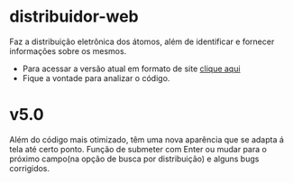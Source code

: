 # distribuidor-web
Faz a distribuição eletrônica dos átomos, além de identificar e fornecer informações sobre os mesmos.
* Para acessar a versão atual em formato de site [clique aqui](https://arthurlobopro.github.io/distribuidor-web/)
* Fique a vontade para analizar o código.

# v5.0
Além do código mais otimizado, têm uma nova aparência que se adapta á tela até certo ponto. Função de submeter com Enter ou mudar para o próximo campo(na opção de busca por distribuição) e alguns bugs corrigidos.